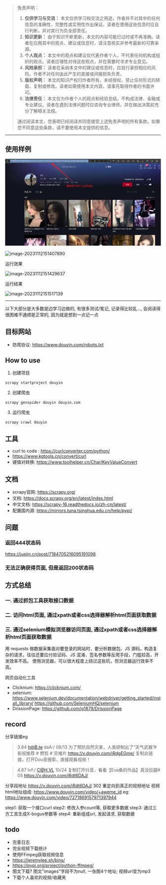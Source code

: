 >
> 免责声明：
>
> 1. **仅供学习与交流：** 本文仅供学习和交流之用途，作者并不对其中的任何信息的准确性、完整性或实用性作出保证。读者在使用这些信息时应自行判断，并对其行为负全部责任。
> 2. **知识更新：** 由于知识不断更新，本文的内容可能已过时或不再准确。读者在应用其中的观点、建议或信息时，请注意核实并参考最新的可靠来源。
> 3. **个人观点：** 本文中的观点和建议仅代表作者个人，不代表任何机构或组织的观点。读者应理性对待这些观点，并在需要时寻求专业意见。
> 4. **风险承担：** 读者在采纳本文中的建议或信息时，应自行承担相应的风险。作者不对任何由此产生的直接或间接损失负责。
> 5. **版权声明：** 本文的知识产权归作者所有。未经授权，禁止任何形式的转载、复制或修改。读者如需使用本文内容，请事先取得作者的书面许可。
> 6. **法律责任：** 本文仅为作者个人的观点和经验总结，不构成法律、金融或专业建议。读者在遇到法律问题时应咨询专业律师，并在做出决策前充分了解相关法规。
>
> 通过阅读本文，您表明已经阅读并同意接受上述免责声明的所有条款。如果您不同意这些条款，请不要使用本文提供的信息。



---



## 使用样例
![img.png](img.png)

![image-20231112151407890](http://qiniu.yujing.icu/typora_img/image-20231112151407890.png)

运行效果

![image-20231112151429637](http://qiniu.yujing.icu/typora_img/image-20231112151429637.png)

运行结果

![image-20231112151517139](http://qiniu.yujing.icu/typora_img/image-20231112151517139.png)



















---

以下大部分是大多数是边学习边做的, 有很多测试/笔记, 记录得比较乱..., 会阅读得很困难不通顺是正常的, 因为就是想到一点记一点


## 目标网站

- 防爬协议: https://www.douyin.com/robots.txt


## How to use
1. 创建项目
```shell
scrapy startproject douyin
```
2. 创建爬虫
```shell
scrapy genspider douyin douyin.com
```
3. 运行爬虫
```shell
scrapy crawl douyin
```

## 工具

- curl to code : https://curlconverter.com/python/
- https://www.kgtools.cn/convert/curl
- 键值对转换: https://www.toolhelper.cn/Char/KeyValueConvert

## 文档
- scrapy官网: https://scrapy.org/
- 文档: https://docs.scrapy.org/en/latest/index.html
- 中文文档: https://scrapy-16.readthedocs.io/zh-cn/latest/
- 配置国内源: https://mirrors.tuna.tsinghua.edu.cn/help/pypi/

## 问题

### 返回444状态码
https://juejin.cn/post/7184705216095191098

### 无法正确获得页面, 但是返回200状态码



## 方式总结

### 一. 通过抓包工具获取接口数据

### 二. 访问html页面, 通过xpath或者css选择器解析html页面获取数据

### 三. 通过selenium模拟浏览器访问页面, 通过xpath或者css选择器解析html页面获取数据
用 requests 做数据采集面对要登录的网站时，要分析数据包、JS 源码，构造复杂的请求，往往还要应付验证码、JS 混淆、签名参数等反爬手段，门槛较高，开发效率不高。
使用浏览器，可以很大程度上绕过这些坑，但浏览器运行效率不高。

网页自动化工具
- Clicknium: https://clicknium.com/
- selenium: https://www.selenium.dev/documentation/webdriver/getting_started/install_library/   https://github.com/SeleniumHQ/selenium
- DrissionPage: https://github.com/g1879/DrissionPage

## record
分享链接eg
> 3.84 h@B.te daA:/ 08/13  为了预防自然灾害，人类研制出了“天气武器”# 影视推荐 # 燃剪 # 灾难片  https://v.douyin.com/iRdgEGme/ 复制此链接，打开Dou音搜索，直接观看视频！

> 4.87 Ivf:/ C@H.VL 10/24  复制打开抖音，看看【Eva桑的作品】真没拉腿# 05  https://v.douyin.com/iRdt6DAJ/

分享段地址 https://v.douyin.com/iRdt6DAJ/ 302 重定向到真正的视频地址
视频html地址组成: https://www.douyin.com/video/+aweme_id
eg: https://www.douyin.com/video/7271869157971397944


step1: 获取一个接口curl
step2: 修改入参count等, 获取更多数据
step3: 通过三方工具生成X-bogus参数等
step4: 重新组成url, 发起请求, 获取数据


## todo

- 完善日志
- 完全视频下载统计
- 使用FFmpeg获取视频信息
- https://jeremylee.sh/bins/
- https://pypi.org/project/python-ffmpeg/
- 图文下载? 图文"images"字段不为null, 一张图4个地址; 视频url变为mp3
- 下载个人喜欢的视频/收藏夹